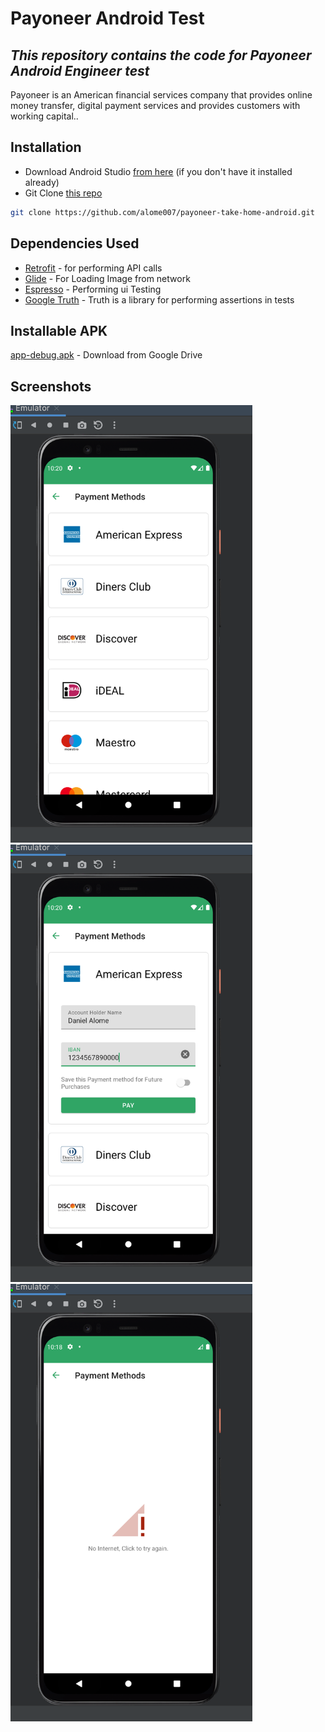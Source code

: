 # Payoneer Android Test
## _This repository contains the code for Payoneer Android Engineer test_

Payoneer is an American financial services company that provides online money transfer, digital payment services and provides customers with working capital..

## Installation

- Download Android Studio  [from here](https://developer.android.com/studio/) (if you don't have it installed already)
-  Git Clone  [this repo](https://github.com/alome007/payoneer-take-home-android.git)
```sh
git clone https://github.com/alome007/payoneer-take-home-android.git
```


## Dependencies Used
-  [Retrofit](https://square.github.io/retrofit/) - for performing API calls
-   [Glide](https://github.com/bumptech/glide)  - For Loading Image from network
-    [Espresso](https://developer.android.com/training/testing/espresso)  - Performing  ui Testing
-    [Google Truth](https://truth.dev/) - Truth is a library for performing assertions in tests

## Installable APK
[app-debug.apk](https://drive.google.com/file/d/1uTEKHW3FIzOugbwjZq65ROzeRmGwks6K/view) - Download from Google Drive

## Screenshots

<img src="https://github.com/alome007/payoneer-take-home-android/blob/main/app/screenshot1.png" width="auto" height="700"> <img src="https://github.com/alome007/payoneer-take-home-android/blob/main/app/screenshot2.png" width="auto" height="700"> <img src="https://github.com/alome007/payoneer-take-home-android/blob/main/app/screenshot3.png" width="auto" height="700">